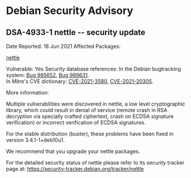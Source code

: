 
Debian Security Advisory
========================


DSA-4933-1 nettle -- security update
------------------------------------



Date Reported:
18 Jun 2021
Affected Packages:

[nettle](https://packages.debian.org/src:nettle)

Vulnerable:
Yes
Security database references:
In the Debian bugtracking system: [Bug 985652](https://bugs.debian.org/cgi-bin/bugreport.cgi?bug=985652), [Bug 989631](https://bugs.debian.org/cgi-bin/bugreport.cgi?bug=989631).  
In Mitre's CVE dictionary: [CVE-2021-3580](https://security-tracker.debian.org/tracker/CVE-2021-3580), [CVE-2021-20305](https://security-tracker.debian.org/tracker/CVE-2021-20305).  

More information:

Multiple vulnerabilities were discovered in nettle, a low level
cryptographic library, which could result in denial of service (remote
crash in RSA decryption via specially crafted ciphertext, crash on ECDSA
signature verification) or incorrect verification of ECDSA signatures.


For the stable distribution (buster), these problems have been fixed in
version 3.4.1-1+deb10u1.


We recommend that you upgrade your nettle packages.


For the detailed security status of nettle please refer to
its security tracker page at:
<https://security-tracker.debian.org/tracker/nettle>





